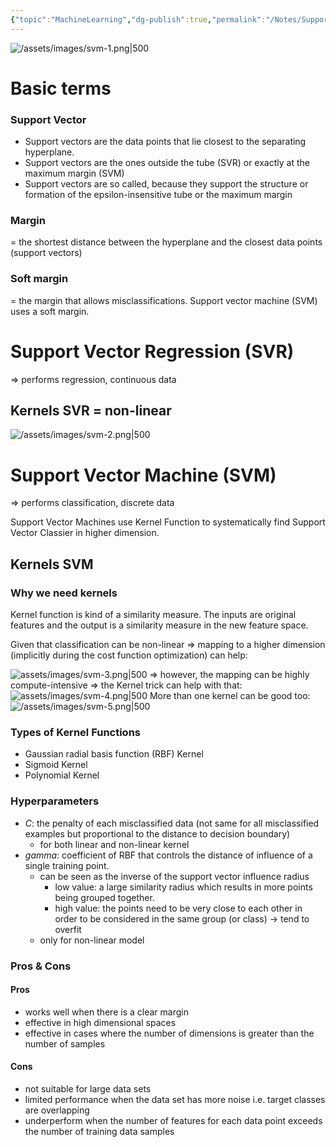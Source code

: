 ```yaml
---
{"topic":"MachineLearning","dg-publish":true,"permalink":"/Notes/Support Vector X/","dgPassFrontmatter":true,"noteIcon":""}
---
```




![/assets/images/svm-1.png|500](/img/user/assets/images/svm-1.png)

# Basic terms
### Support Vector
- Support vectors are the data points that lie closest to the separating hyperplane.
- Support vectors are the ones outside the tube (SVR) or exactly at the maximum margin (SVM)
- Support vectors are so called, because they support the structure or formation of the epsilon-insensitive tube or the maximum margin
### Margin
= the shortest distance between the hyperplane and the closest data points (support vectors)
### Soft margin
= the margin that allows misclassifications. Support vector machine (SVM) uses a soft margin. 

# Support Vector Regression  (SVR)
=> performs regression, continuous data

## Kernels SVR = non-linear
![/assets/images/svm-2.png|500](/img/user/assets/images/svm-2.png)

# Support Vector Machine (SVM)
=> performs classification, discrete data

Support Vector Machines use Kernel Function to systematically find Support Vector Classier in higher dimension.
## Kernels SVM
### Why we need kernels
Kernel function is kind of a similarity measure. The inputs are original features and the output is a similarity measure in the new feature space. 

Given that classification can be non-linear
=> mapping to a higher dimension (implicitly during the cost function optimization) can help:

![assets/images/svm-3.png|500](/img/user/assets/images/svm-3.png)
=> however, the mapping can be highly compute-intensive
=> the Kernel trick can help with that:
![assets/images/svm-4.png|500](/img/user/assets/images/svm-4.png)
More than one kernel can be good too:
![/assets/images/svm-5.png|500](/img/user/assets/images/svm-5.png)

### Types of Kernel Functions
- Gaussian radial basis function (RBF) Kernel 
- Sigmoid Kernel
- Polynomial Kernel
### Hyperparameters
- $C$: the penalty of each misclassified data (not same for all misclassified examples but proportional to the distance to decision boundary)
	- for both linear and non-linear kernel
- $gamma$: coefficient of RBF that controls the distance of influence of a single training point. 
	-  can be seen as the inverse of the support vector influence radius
		- low value: a large similarity radius which results in more points being grouped together.
		- high value: the points need to be very close to each other in order to be considered in the same group (or class) -> tend to overfit
	- only for non-linear model

### Pros & Cons
#### Pros
- works well when there is a clear margin
- effective in high dimensional spaces
- effective in cases where the number of dimensions is greater than the number of samples
#### Cons
- not suitable for large data sets
- limited performance when the data set has more noise i.e. target classes are overlapping
- underperform when the number of features for each data point exceeds the number of training data samples

